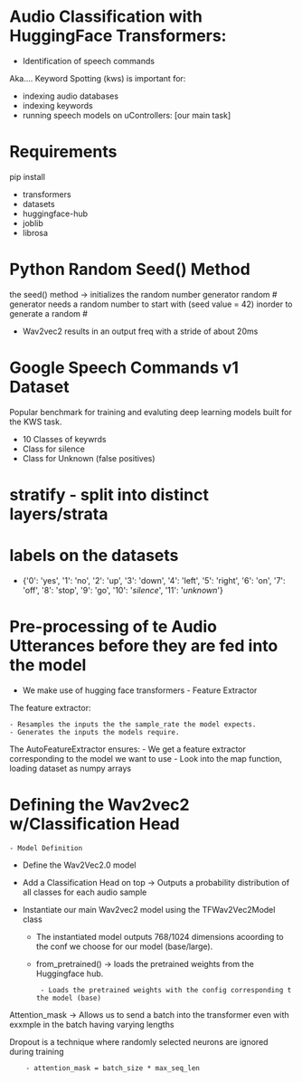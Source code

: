 # Audio Classification with HuggingFace Transformers:

- Identification of speech commands

Aka.... Keyword Spotting (kws) is important for:
- indexing audio databases
- indexing keywords
- running speech models on uControllers: [our main task]

# Requirements
pip install

- transformers
- datasets
- huggingface-hub
- joblib
- librosa

# Python Random Seed() Method
the seed() method -> initializes the random number generator
random # generator needs a random number to start with (seed value = 42) inorder to generate a random #

- Wav2vec2  results in an output freq with a stride of about 20ms

# Google Speech Commands v1 Dataset
Popular benchmark for training and evaluting deep learning models built for the KWS task.
- 10 Classes of keywrds
- Class for silence
- Class for Unknown (false positives)
# stratify - split into distinct layers/strata

# labels on the datasets
- {'0': 'yes', '1': 'no', '2': 'up', '3': 'down', '4': 'left', '5': 'right', '6': 'on', '7': 'off', '8': 'stop', '9': 'go', '10': '_silence_', '11': '_unknown_'}


# Pre-processing of te Audio Utterances before they are fed into the model
- We make use of hugging face transformers - Feature Extractor

The feature extractor:

    - Resamples the inputs the the sample_rate the model expects.
    - Generates the inputs the models require.

The AutoFeatureExtractor ensures:
    - We get a feature extractor corresponding to the model we want to use
    - Look into the map function, loading dataset as numpy arrays

# Defining the Wav2vec2 w/Classification Head
    - Model Definition
- Define the Wav2Vec2.0 model
- Add a Classification Head on top -> Outputs a probability distribution of all classes for each audio sample
- Instantiate our main Wav2vec2 model using the TFWav2Vec2Model class
        
    - The instantiated model outputs 768/1024 dimensions acoording to the conf we choose for our model (base/large).

    - from_pretrained() -> loads the pretrained weights from the Huggingface hub.

           - Loads the pretrained weights with the config corresponding t the model (base)

Attention_mask -> Allows us to send a batch into the transformer even with exxmple in the batch having varying lengths

Dropout is a technique where randomly selected neurons are ignored during training

        - attention_mask = batch_size * max_seq_len